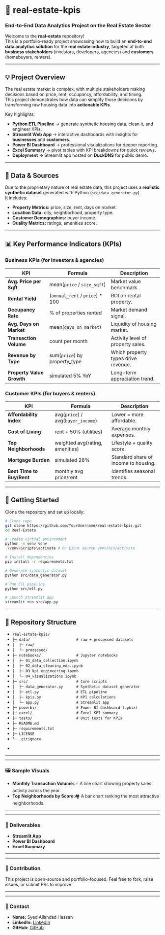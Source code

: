 # 🏡 real-estate-kpis

### End-to-End Data Analytics Project on the Real Estate Sector

Welcome to the **real-estate** repository!  
This is a portfolio-ready project showcasing how to build an **end-to-end data analytics solution** for the **real estate industry**, targeted at both **business stakeholders** (investors, developers, agencies) and **customers** (homebuyers, renters).  

---

## 💡 Project Overview

The real estate market is complex, with multiple stakeholders making decisions based on price, rent, occupancy, affordability, and timing.  
This project demonstrates how data can simplify those decisions by transforming raw housing data into **actionable KPIs**.  

Key highlights:
- **Python ETL Pipeline** → generate synthetic housing data, clean it, and engineer KPIs.
- **Streamlit Web App** → interactive dashboards with insights for **businesses** and **customers**.
- **Power BI Dashboard** → professional visualizations for deeper reporting.
- **Excel Summary** → pivot tables with KPI breakdowns for quick reviews.
- **Deployment** → Streamlit app hosted on **DuckDNS** for public demo.

---

## 💾 Data & Sources

Due to the proprietary nature of real estate data, this project uses a **realistic synthetic dataset** generated with Python (`src/data_generator.py`).  
It includes:

- **Property Metrics:** price, size, rent, days on market.  
- **Location Data:** city, neighborhood, property type.  
- **Customer Demographics:** buyer income.  
- **Quality Metrics:** ratings, amenities score.  

---

## 📊 Key Performance Indicators (KPIs)

### Business KPIs (for investors & agencies)
| KPI | Formula | Description |
|---|---|---|
| **Avg. Price per Sqft** | mean(`price` / `size_sqft`) | Market value benchmark. |
| **Rental Yield** | (`annual_rent` / `price`) * 100 | ROI on rental property. |
| **Occupancy Rate** | % of properties rented | Market demand signal. |
| **Avg. Days on Market** | mean(`days_on_market`) | Liquidity of housing market. |
| **Transaction Volume** | count per month | Activity level of property sales. |
| **Revenue by Type** | sum(`price`) by property_type | Which property types drive revenue. |
| **Property Value Growth** | simulated 5% YoY | Long-term appreciation trend. |

### Customer KPIs (for buyers & renters)
| KPI | Formula | Description |
|---|---|---|
| **Affordability Index** | avg(`price`) / avg(`buyer_income`) | Lower = more affordable. |
| **Cost of Living** | rent + 50% (utilities) | Average monthly expenses. |
| **Top Neighborhoods** | weighted avg(rating, amenities) | Lifestyle + quality score. |
| **Mortgage Burden** | simulated 28% | Standard share of income to housing. |
| **Best Time to Buy/Rent** | monthly avg price/rent | Identifies seasonal trends. |

---

## 🚀 Getting Started

Clone the repository and set up locally:

```bash
# Clone repo
git clone https://github.com/YourUsername/real-estate-kpis.git
cd Real-Estate

# Create virtual environment
python -m venv venv
.\venv\Scripts\activate # On Linux source venv/bin/activate

# Install dependencies
pip install -r requirements.txt

# Generate synthetic dataset
python src/data_generator.py

# Run ETL pipeline
python src/etl.py

# Launch Streamlit app
streamlit run src/app.py
```

---

## 📂 Repository Structure
* `real-estate-kpis/`
* `├─ data/                     # raw + processed datasets`
* `│  ├─ raw/`
* `│  └─ processed/`
* `├─ notebooks/                # Jupyter notebooks`
* `│  ├─ 01_data_collection.ipynb`
* `│  ├─ 02_data_cleaning_eda.ipynb`
* `│  ├─ 03_kpi_engineering.ipynb`
* `│  └─ 04_visualizations.ipynb`
* `├─ src/                      # Core scripts`
* `│  ├─ data_generator.py      # Synthetic dataset generator`
* `│  ├─ etl.py                 # ETL pipeline`
* `│  ├─ kpis.py                # KPI calculations`
* `│  └─ app.py                 # Streamlit app`
* `├─ powerbi/                  # Power BI dashboard (.pbix)`
* `├─ excel/                    # Excel KPI summary`
* `├─ tests/                    # Unit tests for KPIs`
* `├─ README.md`
* `├─ requirements.txt`
* `├─ LICENSE`
* `└─ .gitignore`
* ````

---

---

### 🖼️ Sample Visuals

* **Monthly Transaction Volume:**📈 A line chart showing property sales activity across the year.
* **Top Neighborhoods by Score:**🏘️ A bar chart ranking the most attractive neighborhoods.
---

---

### 📌 Deliverables

* **Streamlit App**
* **Power BI Dashboard**
* **Excel Summary**

---

---

### 🤝 Contribution

This project is open-source and portfolio-focused.
Feel free to fork, raise issues, or submit PRs to improve.

---

---

### 📧 Contact

* **Name:** Syed Allahdad Hassan
* **LinkedIn:** [LinkedIn](https://www.linkedin.com/in/syed-hassan-7b610829a/)
* **GitHub:** [GitHub](https://github.com/SyedHassan007/)